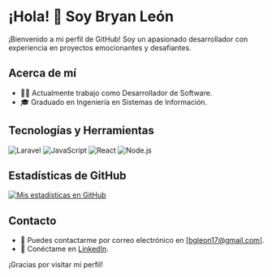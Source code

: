 # ¡Hola! 👋 Soy Bryan León

¡Bienvenido a mi perfil de GitHub! Soy un apasionado desarrollador con experiencia en proyectos emocionantes y desafiantes.

## Acerca de mí

- 👨‍💻 Actualmente trabajo como Desarrollador de Software.
- 🎓 Graduado en Ingeniería en Sistemas de Información.

## Tecnologías y Herramientas

![Laravel](https://img.shields.io/badge/-Laravel-FF2D20?style=flat&logo=laravel&logoColor=white)
![JavaScript](https://img.shields.io/badge/-JavaScript-F7DF1E?style=flat&logo=javascript&logoColor=black)
![React](https://img.shields.io/badge/-React-61DAFB?style=flat&logo=react&logoColor=white)
![Node.js](https://img.shields.io/badge/-Node.js-339933?style=flat&logo=node.js&logoColor=white)


## Estadísticas de GitHub

[![Mis estadísticas en GitHub](https://github-readme-stats.vercel.app/api?username=TU_NOMBRE_DE_USUARIO&show_icons=true&count_private=true&theme=radical)](https://github.com/TU_NOMBRE_DE_USUARIO)

## Contacto

- 📧 Puedes contactarme por correo electrónico en [bgleon17@gmail.com].
- 💼 Conéctame en [LinkedIn](https://www.linkedin.com/in/bryan-leon-46930722b/).

¡Gracias por visitar mi perfil!
